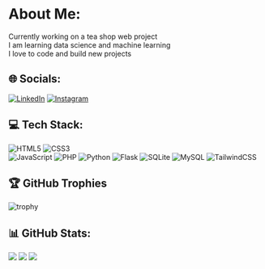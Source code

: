 # About Me:
Currently working on a tea shop web project  
I am learning data science and machine learning  
I love to code and build new projects  

## 🌐 Socials:
[![LinkedIn](https://img.shields.io/badge/LinkedIn-%230077B5.svg?style=for-the-badge&logo=linkedin&logoColor=white)](https://www.linkedin.com/in/lucas-bonsergent)
[![Instagram](https://img.shields.io/badge/Instagram-%23E4405F.svg?style=for-the-badge&logo=Instagram&logoColor=white)](https://instagram.com/lucas_wlx)  

## 💻 Tech Stack:
![HTML5](https://img.shields.io/badge/html5-%23E34F26.svg?style=for-the-badge&logo=html5&logoColor=white)
![CSS3](https://img.shields.io/badge/css3-%231572B6.svg?style=for-the-badge&logo=css3&logoColor=white)  
![JavaScript](https://img.shields.io/badge/javascript-%23323330.svg?style=for-the-badge&logo=javascript&logoColor=%23F7DF1E)
![PHP](https://img.shields.io/badge/php-%23777BB4.svg?style=for-the-badge&logo=php&logoColor=white) 
![Python](https://img.shields.io/badge/python-%2314354C.svg?style=for-the-badge&logo=python&logoColor=white) 
![Flask](https://img.shields.io/badge/flask-%23000.svg?style=for-the-badge&logo=flask&logoColor=white) 
![SQLite](https://img.shields.io/badge/sqlite-%2307405e.svg?style=for-the-badge&logo=sqlite&logoColor=white) 
![MySQL](https://img.shields.io/badge/mysql-%2300f.svg?style=for-the-badge&logo=mysql&logoColor=white) 
![TailwindCSS](https://img.shields.io/badge/tailwindcss-%2338B2AC.svg?style=for-the-badge&logo=tailwind-css&logoColor=white) 

## 🏆 GitHub Trophies
![trophy](https://github-profile-trophy.vercel.app/?username=Walix74200&theme=darkhub&no-frame=false&no-bg=true&margin-w=4)

## 📊 GitHub Stats:
![](https://github-readme-stats.vercel.app/api?username=Walix74200&theme=dark&hide_border=false&include_all_commits=true&count_private=true)
![](https://github-readme-streak-stats.herokuapp.com/?user=Walix74200&theme=dark&hide_border=false)
![](https://github-readme-stats.vercel.app/api/top-langs/?username=Walix74200&theme=dark&hide_border=false&include_all_commits=true&count_private=true&layout=compact)


